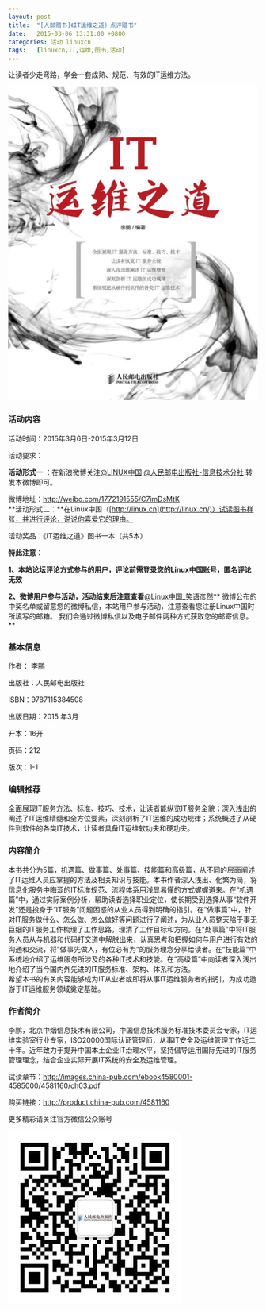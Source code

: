 ```yaml
---
layout: post
title:	"[人邮赠书]《IT运维之道》点评赠书"
date:	2015-03-06 13:31:00 +0800 
categories:	活动 linuxcn 
tags:	[linuxcn,IT,运维,图书,活动]
---
```



让读者少走弯路，学会一套成熟、规范、有效的IT运维方法。


![](/Asserts/Images/album/201503/06/113529sgl5ojzzvedo8ndu.jpg)


### 活动内容


活动时间：2015年3月6日-2015年3月12日


活动要求： 


**活动形式一** ：在新浪微博关注[@LINUX中国](http://linux.cn/home.php?mod=space&uid=16101) [@人民邮电出版社-信息技术分社](http://weibo.com/ptpitbooks) 转发本微博即可。


 微博地址：<http://weibo.com/1772191555/C7imDsMtK>  
**活动形式二：**在Linux中国（[http://linux.cn](http://linux.cn/)）试读图书样张，并进行评论，说说你喜爱它的理由。 


活动奖品：《IT运维之道》图书一本（共5本）


**特此注意：**


**1、本站论坛评论方式参与的用户，评论前需登录您的Linux中国账号，匿名评论无效**


**2、微博用户参与活动，活动结束后注意查看**[@Linux中国\_笑语彦然](http://weibo.com/2797972581)** 微博公布的中奖名单或留意您的微博私信，本站用户参与活动，注意查看您注册Linux中国时所填写的邮箱。 我们会通过微博私信以及电子邮件两种方式获取您的邮寄信息。**


### 基本信息


作者： 李鹏 


出版社：人民邮电出版社


ISBN：9787115384508


出版日期：2015 年3月


开本：16开


页码：212


版次：1-1


### 编辑推荐


全面展现IT服务方法、标准、技巧、技术，让读者能纵览IT服务全貌；深入浅出的阐述了IT运维精髓和全方位要素，深刻剖析了IT运维的成功规律；系统概述了从硬件到软件的各类IT技术，让读者具备IT运维软功夫和硬功夫。


### 内容简介


本书共分为5篇，机遇篇、做事篇、处事篇、技能篇和高级篇，从不同的层面阐述了IT运维人员应掌握的方法及相关知识与技能。本书作者深入浅出、化繁为简，将信息化服务中晦涩的IT标准规范、流程体系用浅显易懂的方式娓娓道来。在“机遇篇”中，通过实际案例分析，帮助读者选择职业定位，使长期受到选择从事“软件开发”还是投身于“IT服务”问题困惑的从业人员得到明确的指引。在“做事篇”中，针对IT服务做什么、怎么做、怎么做好等问题进行了阐述，为从业人员整天陷于事无巨细的IT服务工作梳理了工作思路，理清了工作目标和方向。在“处事篇”中将IT服务人员从与机器和代码打交道中解脱出来，认真思考和把握如何与用户进行有效的沟通和交流，将“做事先做人，有位必有为”的服务理念分享给读者。在“技能篇”中系统地介绍了运维服务所涉及的各种IT技术和技能。在“高级篇”中向读者深入浅出地介绍了当今国内外先进的IT服务标准、架构、体系和方法。   
希望本书的有关内容能够成为IT从业者或即将从事IT运维服务者的指引，为成功遨游于IT运维服务领域奠定基础。 


### 作者简介


李鹏，北京中烟信息技术有限公司，中国信息技术服务标准技术委员会专家，IT运维实验室行业专家，ISO20000国际认证管理师，从事IT安全及运维管理工作近二十年。近年致力于提升中国本土企业IT治理水平，坚持倡导运用国际先进的IT服务管理理念，结合企业实际开展IT系统的安全及运维管理。


试读章节：<http://images.china-pub.com/ebook4580001-4585000/4581160/ch03.pdf>


购买链接：<http://product.china-pub.com/4581160>


更多精彩请关注官方微信公众账号 


![](/Asserts/Images/album/201503/06/133037dihp6ioxoynndjoj.jpg)
